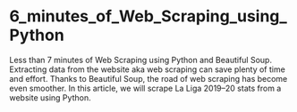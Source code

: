 # 6_minutes_of_Web_Scraping_using_Python
Less than 7 minutes of Web Scraping using Python and Beautiful Soup.
Extracting data from the website aka web scraping can save plenty of time and effort. Thanks to Beautiful Soup, the road of web scraping has become even smoother. In this article, we will scrape La Liga 2019–20 stats from a website using Python.
